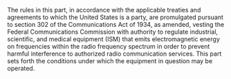 The rules in this part, in accordance with the applicable treaties and agreements to which the United States is a party, are promulgated pursuant to section 302 of the Communications Act of 1934, as amended, vesting the Federal Communications Commission with authority to regulate industrial, scientific, and medical equipment (ISM) that emits electromagnetic energy on frequencies within the radio frequency spectrum in order to prevent harmful interference to authorized radio communication services. This part sets forth the conditions under which the equipment in question may be operated.

